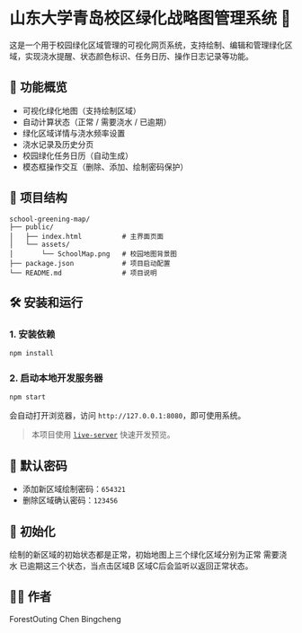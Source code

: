 # 山东大学青岛校区绿化战略图管理系统 🌿

这是一个用于校园绿化区域管理的可视化网页系统，支持绘制、编辑和管理绿化区域，实现浇水提醒、状态颜色标识、任务日历、操作日志记录等功能。

## 🚀 功能概览

- 可视化绿化地图（支持绘制区域）
- 自动计算状态（正常 / 需要浇水 / 已逾期）
- 绿化区域详情与浇水频率设置
- 浇水记录及历史分页
- 校园绿化任务日历（自动生成）
- 模态框操作交互（删除、添加、绘制密码保护）

## 📂 项目结构

```
school-greening-map/
├── public/
│   ├── index.html          # 主界面页面
│   └── assets/
│       └── SchoolMap.png   # 校园地图背景图
├── package.json            # 项目启动配置
└── README.md               # 项目说明
```

## 🛠️ 安装和运行

### 1. 安装依赖

```bash
npm install
```

### 2. 启动本地开发服务器

```bash
npm start
```

会自动打开浏览器，访问 `http://127.0.0.1:8080`，即可使用系统。

> 本项目使用 [`live-server`](https://www.npmjs.com/package/live-server) 快速开发预览。

## 🔐 默认密码

- 添加新区域绘制密码：`654321`
- 删除区域确认密码：`123456`

## 📸 初始化

绘制的新区域的初始状态都是正常，初始地图上三个绿化区域分别为正常 需要浇水 已逾期这三个状态，当点击区域B 区域C后会监听以返回正常状态。

## 🧑‍💻 作者

ForestOuting
Chen Bingcheng